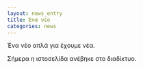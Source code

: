 ```yaml
---
layout: news_entry
title: Ένα νέο
categories: news
---
```

Ένα νέο απλά για έχουμε νέα.

Σήμερα η ιστοσελίδα ανέβηκε στο διαδίκτυο.

